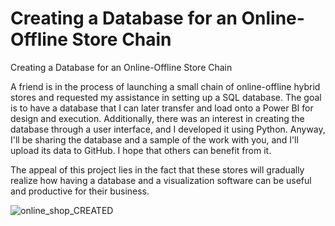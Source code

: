 # Creating a Database for an Online-Offline Store Chain


Creating a Database for an Online-Offline Store Chain

A friend is in the process of launching a small chain of online-offline hybrid stores and requested my assistance in setting up a SQL database. The goal is to have a database that I can later transfer and load onto a Power BI for design and execution. Additionally, there was an interest in creating the database through a user interface, and I developed it using Python. Anyway, I'll be sharing the database and a sample of the work with you, and I'll upload its data to GitHub. I hope that others can benefit from it.

The appeal of this project lies in the fact that these stores will gradually realize how having a database and a visualization software can be useful and productive for their business.

![online_shop_CREATED](https://github.com/parvizt/Online-Shop/assets/40644514/99d8b8b2-3e51-4d3a-ae70-c15609d57af8)
